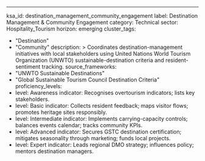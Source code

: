 ---
ksa_id: destination_management_community_engagement
label: Destination Management & Community Engagement
category: Technical
sector: Hospitality_Tourism
horizon: emerging
cluster_tags:
  - "Destination"
  - "Community"
description: >
  Coordinates destination-management initiatives with local stakeholders using United Nations World Tourism Organization (UNWTO) sustainable-destination criteria and resident-sentiment tracking.
source_frameworks:
  - "UNWTO Sustainable Destinations"
  - "Global Sustainable Tourism Council Destination Criteria"
proficiency_levels:
  - level: Awareness
    indicator: Recognises overtourism indicators; lists key stakeholders.
  - level: Basic
    indicator: Collects resident feedback; maps visitor flows; promotes heritage sites responsibly.
  - level: Intermediate
    indicator: Implements carrying-capacity controls; balances events calendar; tracks community KPIs.
  - level: Advanced
    indicator: Secures GSTC destination certification; mitigates seasonality through marketing; funds local projects.
  - level: Expert
    indicator: Leads regional DMO strategy; influences policy; mentors destination managers.